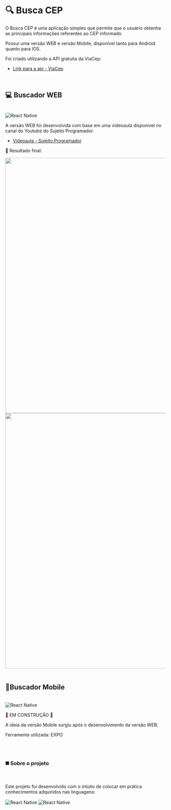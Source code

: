 # 🔍 Busca CEP  #

<p>O Busca CEP é uma aplicação simples que permite que o usuário obtenha as principais informações referentes ao CEP informado.
</p>
<p>Possui uma versão WEB e versão Mobile, disponível tanto para Android quanto para IOS.</p>
<p>Foi criado utilizando a API gratuita da ViaCep:</p>
<ul>
    <li><a href='https://viacep.com.br'>Link para a api - ViaCep</a></li>
</ul>
<br>

## 💻 Buscador WEB ##

<br>
<img alt='React Native' src='https://img.shields.io/badge/React-20232A?style=for-the-badge&logo=react&logoColor=61DAFB' />
<p>A versão WEB foi desenvolvida com base em uma videoaula disponível no canal do Youtube do Sujeito Programador.</p>
<ul>
    <li><a href='https://www.youtube.com/watch?v=oy4cbqE1_qc'>Videoaula - Sujeito Programador</a></li>
</ul>
<p>📸 Resultado final:</>
<div align='center'>
    <img src='https://user-images.githubusercontent.com/69828625/152435872-4f5bd010-ff90-4e35-b0c8-bca28e6c8fe7.png' width='800px' heigth='1000px' />
    <img src='https://user-images.githubusercontent.com/69828625/152436039-fbb7b2cf-29a5-4541-95e9-3ef9874e0d50.png' width='800px' heigth='1000px' />
</div>
<br>

## 📱Buscador Mobile ##

<br>
<img alt='React Native' src='https://img.shields.io/badge/React_Native-20232A?style=for-the-badge&logo=react&logoColor=61DAFB'/>
<p>🚧 EM CONSTRUÇÃO 🚧</p>
<p>A ideia da versão Mobile surgiu após o desenvolvimento da versão WEB.</p>
<p>Ferramenta utilizada: EXPO</p>
<br><br>

### ◼️ Sobre o projeto ###

<br>
<p>Este projeto foi desenvolvido com o intuito de colocar em prática conhecimentos adquiridos nas linguagens:</p>
<div style='display: inline_block'>
    <img align='center' alt='React Native' src='https://img.shields.io/badge/React-20232A?style=for-the-badge&logo=react&logoColor=61DAFB' />
    <img align='center' alt='React Native' src='https://img.shields.io/badge/React_Native-20232A?style=for-the-badge&logo=react&logoColor=61DAFB'/>
</div>
